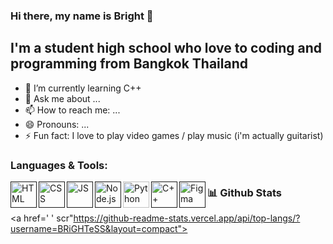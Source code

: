 ### Hi there, my name is Bright 👋

## I'm a student high school who love to coding and programming from Bangkok Thailand

- 🌱 I’m currently learning C++
- 💬 Ask me about ...
- 📫 How to reach me: ...
- 😄 Pronouns: ...
- ⚡ Fun fact: I love to play video games / play music (i'm actually guitarist)

### Languages & Tools:
<a href=" " target="_blank"><img align="left" alt="HTML" height ="42px" src="https://cdn1.iconfinder.com/data/icons/logotypes/32/badge-html-5-512.png"></a>
<a href=" " target="_blank"><img align="left" alt="CSS" height ="42px" src="https://cdn1.iconfinder.com/data/icons/logotypes/32/badge-css-3-512.png"></a>
<a href=" " target="_blank"><img align="left" alt="JS" height ="42px" src="https://cdn4.iconfinder.com/data/icons/logos-and-brands/512/187_Js_logo_logos-512.png"></a>
<a href=" " target="_blank"><img align="left" alt="Node.js" height ="42px" src="https://raw.githubusercontent.com/rahul-jha98/github_readme_icons/main/language_and_tools/square/node/node.svg"></a>
<a href="https://www.python.org" target="_blank"><img align="left" alt="Python" height ="42px" src="https://raw.githubusercontent.com/rahul-jha98/github_readme_icons/main/language_and_tools/square/python/python.svg"></a>
<a href=" " target="_blank"><img align="left" alt="C++" height ="42px" src="https://cdn4.iconfinder.com/data/icons/logos-brands-in-colors/404/c_logo-512.png"></a>
<a href=" " target="_blank"><img align="left" alt="Figma" height ="42px" src="https://raw.githubusercontent.com/rahul-jha98/github_readme_icons/main/language_and_tools/square/figma/figma.svg"></a>

### 📊 Github Stats
<a href=' ' scr"https://github-readme-stats.vercel.app/api/top-langs/?username=BRiGHTeSS&layout=compact"></a>


<!--
**BRiGHTeSS/BRiGHTeSS** is a ✨ _special_ ✨ repository because its `README.md` (this file) appears on your GitHub profile.

Here are some ideas to get you started:


